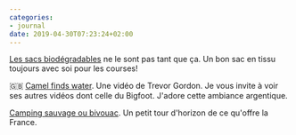 ```yaml
---
categories:
- journal
date: 2019-04-30T07:23:24+02:00
---
```


[Les sacs biodégradables](https://www.geo.fr/environnement/ces-sacs-en-plastique-biodegradables-ont-survecu-a-trois-annees-enfouis-dans-le-sol-195429) ne le sont pas tant que ça. Un bon sac en tissu toujours avec soi pour les courses!

🇬🇧 [Camel finds water](https://vimeo.com/328771728). Une vidéo de Trevor Gordon. Je vous invite à voir ses autres vidéos dont celle du Bigfoot. J'adore cette ambiance argentique.

[Camping sauvage ou bivouac](https://www.detoursenfrance.fr/patrimoine/destinations/escapades/ou-faire-du-camping-sauvage-en-france-7805). Un petit tour d'horizon de ce qu'offre la France.
